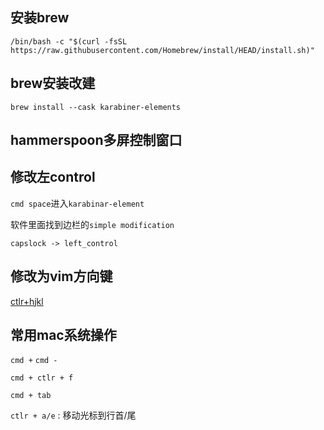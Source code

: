 ## 安装brew

`/bin/bash -c "$(curl -fsSL https://raw.githubusercontent.com/Homebrew/install/HEAD/install.sh)"`

## brew安装改建

`brew install --cask karabiner-elements`

## hammerspoon多屏控制窗口

## 修改左control

`cmd space`进入`karabinar-element`

软件里面找到边栏的`simple modification`

`capslock -> left_control`

## 修改为vim方向键

[ctlr+hjkl](https://ke-complex-modifications.pqrs.org/#vi_mode_arrow)

## 常用mac系统操作

`cmd +` `cmd -`

`cmd + ctlr + f`

`cmd + tab`

`ctlr + a/e` : 移动光标到行首/尾
